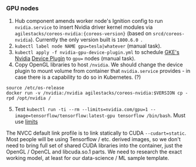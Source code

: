 ### GPU nodes

1. Hub component amends worker node's Ignition config to run `nvidia.service` to insert Nvidia driver kernel modules via `agilestacks/coreos-nvidia:{coreos-version}` (based on `srcd/coreos-nvidia`). Currently the only version built is `1800.6.0 `.
2. `kubectl label node NAME gpu=tesla|whatever` (manual task).
3. `kubectl apply -f nvidia-gpu-device-plugin.yml` to schedule [GKE's Nvidia](https://github.com/GoogleCloudPlatform/container-engine-accelerators/tree/master/cmd/nvidia_gpu) [Device Plugin](https://kubernetes.io/docs/concepts/extend-kubernetes/compute-storage-net/device-plugins/) to `gpu=` nodes (manual task).
4. Copy OpenGL libraries to host `/nvidia`. We should change the device plugin to mount volume from container that `nvidia.service` provides - in case there is a capability to do so in Kubernetes. (?)
```
source /etc/os-release
docker run -v /nvidia:/nvidia agilestacks/coreos-nvidia:$VERSION cp -rpd /opt/nvidia /
```
5. Test `kubectl run -ti --rm --limits=nvidia.com/gpu=1 --image=tensorflow/tensorflow:latest-gpu tensorflow /bin/bash`. Must use [limits](https://kubernetes.io/docs/tasks/manage-gpus/scheduling-gpus/)

The NVCC default link profile is to link statically to CUDA `--cudart=static`. Most people will be using Tensorflow / etc. derived images, so we don't need to bring full set of shared CUDA libraries into the container, just the OpenGL / OpenCL and libcuda.so.1 parts. We need to research the exact working model, at least for our data-science / ML sample template.
